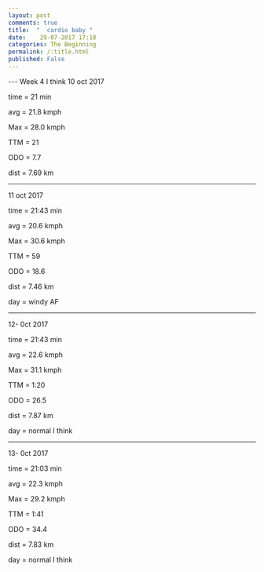 ```yaml
---
layout: post
comments: true
title:  "  cardio baby "
date:    29-07-2017 17:18
categories: The Beginning
permalink: /:title.html
published: False
---
```


--- Week 4 I think
10 oct 2017

time = 21 min

avg = 21.8 kmph

Max = 28.0 kmph

TTM = 21

ODO = 7.7

dist = 7.69 km

---

11 oct 2017

time = 21:43 min

avg = 20.6 kmph

Max = 30.6 kmph

TTM = 59

ODO = 18.6

dist = 7.46 km

day = windy AF

---

12- 0ct 2017


time = 21:43 min

avg = 22.6 kmph

Max = 31.1 kmph

TTM = 1:20

ODO = 26.5

dist = 7.87 km

day = normal I think

---

13- 0ct 2017


time = 21:03 min

avg = 22.3 kmph

Max = 29.2 kmph

TTM = 1:41

ODO = 34.4

dist = 7.83 km

day = normal I think
